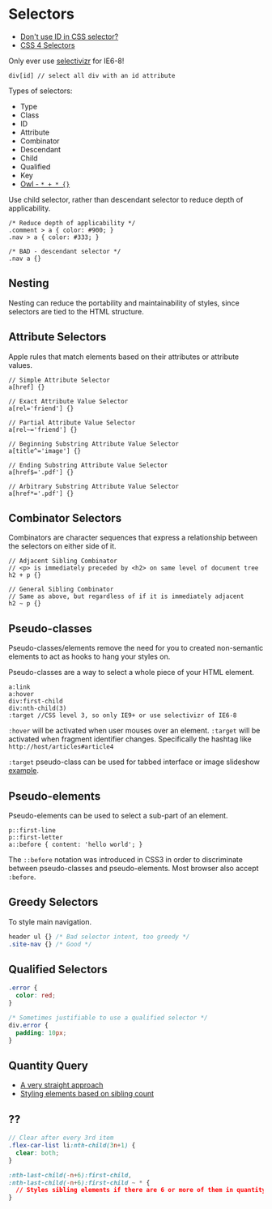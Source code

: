 # Selectors

* [Don't use ID in CSS selector?](http://oli.jp/2011/ids/)
* [CSS 4 Selectors](http://css4-selectors.com/)

Only ever use [selectivizr](http://selectivizr.com/) for IE6-8!

```
div[id] // select all div with an id attribute
```

Types of selectors:

* Type
* Class
* ID
* Attribute
* Combinator
* Descendant
* Child
* Qualified
* Key
* [Owl - `* + * {}`](http://alistapart.com/article/axiomatic-css-and-lobotomized-owls)

Use child selector, rather than descendant selector to reduce depth of applicability.

```
/* Reduce depth of applicability */
.comment > a { color: #900; }
.nav > a { color: #333; }

/* BAD - descendant selector */
.nav a {}
```

## Nesting

Nesting can reduce the portability and maintainability of styles, since selectors are tied to the HTML structure.

## Attribute Selectors

Apple rules that match elements based on their attributes or attribute values.

```
// Simple Attribute Selector
a[href] {}

// Exact Attribute Value Selector
a[rel='friend'] {}
// Partial Attribute Value Selector
a[rel~='friend'] {}
// Beginning Substring Attribute Value Selector
a[title^='image'] {}
	
// Ending Substring Attribute Value Selector
a[href$='.pdf'] {}

// Arbitrary Substring Attribute Value Selector
a[href*='.pdf'] {}
```

## Combinator Selectors

Combinators are character sequences that express a relationship between the selectors on either side of it.

```
// Adjacent Sibling Combinator
// <p> is immediately preceded by <h2> on same level of document tree
h2 + p {}

// General Sibling Combinator
// Same as above, but regardless of if it is immediately adjacent
h2 ~ p {}
```

## Pseudo-classes

Pseudo-classes/elements remove the need for you to created non-semantic elements to act as hooks to hang your styles on.

Pseudo-classes are a way to select a whole piece of your HTML element.

```
a:link
a:hover
div:first-child
div:nth-child(3)
:target //CSS level 3, so only IE9+ or use selectivizr of IE6-8
```

`:hover` will be activated when user mouses over an element. `:target` will be activated when fragment identifier changes. Specifically the hashtag like `http://host/articles#article4`

`:target` pseudo-class can be used for tabbed interface or image slideshow [example](http://designshack.net/articles/css/targetcss/).

## Pseudo-elements

Pseudo-elements can be used to select a sub-part of an element.

```
p::first-line
p::first-letter
a::before { content: 'hello world'; }
```

The `::before` notation was introduced in CSS3 in order to discriminate between pseudo-classes and pseudo-elements. Most browser also accept `:before`.

## Greedy Selectors

To style main navigation.

```css
header ul {} /* Bad selector intent, too greedy */
.site-nav {} /* Good */
```

## Qualified Selectors

```css
.error {
  color: red;}

/* Sometimes justifiable to use a qualified selector */
div.error {
  padding: 10px;}```

## Quantity Query

* [A very straight approach](http://alistapart.com/article/quantity-queries-for-css)
* [Styling elements based on sibling count](http://lea.verou.me/2011/01/styling-children-based-on-their-number-with-css3/)

## ??

```scss
// Clear after every 3rd item
.flex-car-list li:nth-child(3n+1) {
  clear: both;}
```

```css
:nth-last-child(-n+6):first-child,
:nth-last-child(-n+6):first-child ~ * {
  // Styles sibling elements if there are 6 or more of them in quantity
}
```